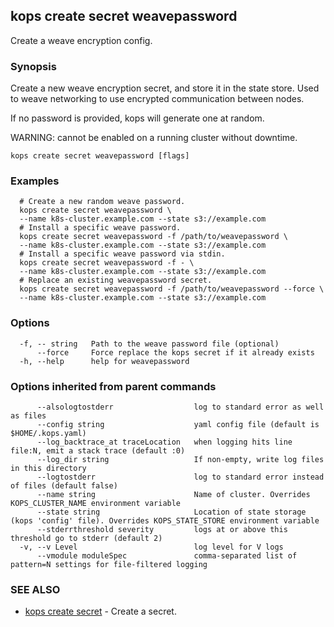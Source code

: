 
<!--- This file is automatically generated by make gen-cli-docs; changes should be made in the go CLI command code (under cmd/kops) -->

## kops create secret weavepassword

Create a weave encryption config.

### Synopsis

Create a new weave encryption secret, and store it in the state store. Used to weave networking to use encrypted communication between nodes. 

If no password is provided, kops will generate one at random. 

WARNING: cannot be enabled on a running cluster without downtime.

```
kops create secret weavepassword [flags]
```

### Examples

```
  # Create a new random weave password.
  kops create secret weavepassword \
  --name k8s-cluster.example.com --state s3://example.com
  # Install a specific weave password.
  kops create secret weavepassword -f /path/to/weavepassword \
  --name k8s-cluster.example.com --state s3://example.com
  # Install a specific weave password via stdin.
  kops create secret weavepassword -f - \
  --name k8s-cluster.example.com --state s3://example.com
  # Replace an existing weavepassword secret.
  kops create secret weavepassword -f /path/to/weavepassword --force \
  --name k8s-cluster.example.com --state s3://example.com
```

### Options

```
  -f, -- string   Path to the weave password file (optional)
      --force     Force replace the kops secret if it already exists
  -h, --help      help for weavepassword
```

### Options inherited from parent commands

```
      --alsologtostderr                  log to standard error as well as files
      --config string                    yaml config file (default is $HOME/.kops.yaml)
      --log_backtrace_at traceLocation   when logging hits line file:N, emit a stack trace (default :0)
      --log_dir string                   If non-empty, write log files in this directory
      --logtostderr                      log to standard error instead of files (default false)
      --name string                      Name of cluster. Overrides KOPS_CLUSTER_NAME environment variable
      --state string                     Location of state storage (kops 'config' file). Overrides KOPS_STATE_STORE environment variable
      --stderrthreshold severity         logs at or above this threshold go to stderr (default 2)
  -v, --v Level                          log level for V logs
      --vmodule moduleSpec               comma-separated list of pattern=N settings for file-filtered logging
```

### SEE ALSO

* [kops create secret](kops_create_secret.md)	 - Create a secret.

